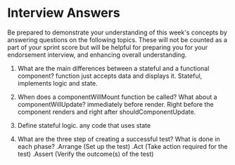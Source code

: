 # Interview Answers
Be prepared to demonstrate your understanding of this week's concepts by answering questions on the following topics. These will not be counted as a part of your sprint score but will be helpful for preparing you for your endorsement interview, and enhancing overall understanding.

1. What are the main differences between a stateful and a functional component?
function just accepts data and displays it. Stateful, implements logic and state. 


2. When does a componentWillMount function be called? What about a componentWillUpdate?
immediately before render. Right before the component renders and right after shouldComponentUpdate.

3. Define stateful logic.
any code that uses state

4. What are the three step of creating a successful test? What is done in each phase?
 .Arrange (Set up the test)
 .Act  (Take action required for the test)
 .Assert  (Verify the outcome(s) of the test)
 
